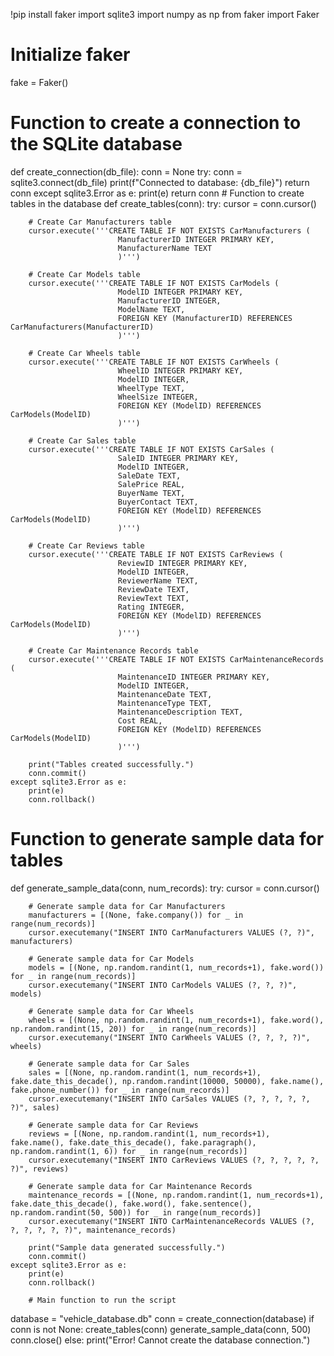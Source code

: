 !pip install faker
import sqlite3
import numpy as np
from faker import Faker

# Initialize faker
fake = Faker()
# Function to create a connection to the SQLite database
def create_connection(db_file):
    conn = None
    try:
        conn = sqlite3.connect(db_file)
        print(f"Connected to database: {db_file}")
        return conn
    except sqlite3.Error as e:
        print(e)
    return conn
    # Function to create tables in the database
def create_tables(conn):
    try:
        cursor = conn.cursor()

        # Create Car Manufacturers table
        cursor.execute('''CREATE TABLE IF NOT EXISTS CarManufacturers (
                            ManufacturerID INTEGER PRIMARY KEY,
                            ManufacturerName TEXT
                            )''')

        # Create Car Models table
        cursor.execute('''CREATE TABLE IF NOT EXISTS CarModels (
                            ModelID INTEGER PRIMARY KEY,
                            ManufacturerID INTEGER,
                            ModelName TEXT,
                            FOREIGN KEY (ManufacturerID) REFERENCES CarManufacturers(ManufacturerID)
                            )''')

        # Create Car Wheels table
        cursor.execute('''CREATE TABLE IF NOT EXISTS CarWheels (
                            WheelID INTEGER PRIMARY KEY,
                            ModelID INTEGER,
                            WheelType TEXT,
                            WheelSize INTEGER,
                            FOREIGN KEY (ModelID) REFERENCES CarModels(ModelID)
                            )''')

        # Create Car Sales table
        cursor.execute('''CREATE TABLE IF NOT EXISTS CarSales (
                            SaleID INTEGER PRIMARY KEY,
                            ModelID INTEGER,
                            SaleDate TEXT,
                            SalePrice REAL,
                            BuyerName TEXT,
                            BuyerContact TEXT,
                            FOREIGN KEY (ModelID) REFERENCES CarModels(ModelID)
                            )''')

        # Create Car Reviews table
        cursor.execute('''CREATE TABLE IF NOT EXISTS CarReviews (
                            ReviewID INTEGER PRIMARY KEY,
                            ModelID INTEGER,
                            ReviewerName TEXT,
                            ReviewDate TEXT,
                            ReviewText TEXT,
                            Rating INTEGER,
                            FOREIGN KEY (ModelID) REFERENCES CarModels(ModelID)
                            )''')

        # Create Car Maintenance Records table
        cursor.execute('''CREATE TABLE IF NOT EXISTS CarMaintenanceRecords (
                            MaintenanceID INTEGER PRIMARY KEY,
                            ModelID INTEGER,
                            MaintenanceDate TEXT,
                            MaintenanceType TEXT,
                            MaintenanceDescription TEXT,
                            Cost REAL,
                            FOREIGN KEY (ModelID) REFERENCES CarModels(ModelID)
                            )''')

        print("Tables created successfully.")
        conn.commit()
    except sqlite3.Error as e:
        print(e)
        conn.rollback()


# Function to generate sample data for tables
def generate_sample_data(conn, num_records):
    try:
        cursor = conn.cursor()

        # Generate sample data for Car Manufacturers
        manufacturers = [(None, fake.company()) for _ in range(num_records)]
        cursor.executemany("INSERT INTO CarManufacturers VALUES (?, ?)", manufacturers)

        # Generate sample data for Car Models
        models = [(None, np.random.randint(1, num_records+1), fake.word()) for _ in range(num_records)]
        cursor.executemany("INSERT INTO CarModels VALUES (?, ?, ?)", models)

        # Generate sample data for Car Wheels
        wheels = [(None, np.random.randint(1, num_records+1), fake.word(), np.random.randint(15, 20)) for _ in range(num_records)]
        cursor.executemany("INSERT INTO CarWheels VALUES (?, ?, ?, ?)", wheels)

        # Generate sample data for Car Sales
        sales = [(None, np.random.randint(1, num_records+1), fake.date_this_decade(), np.random.randint(10000, 50000), fake.name(), fake.phone_number()) for _ in range(num_records)]
        cursor.executemany("INSERT INTO CarSales VALUES (?, ?, ?, ?, ?, ?)", sales)

        # Generate sample data for Car Reviews
        reviews = [(None, np.random.randint(1, num_records+1), fake.name(), fake.date_this_decade(), fake.paragraph(), np.random.randint(1, 6)) for _ in range(num_records)]
        cursor.executemany("INSERT INTO CarReviews VALUES (?, ?, ?, ?, ?, ?)", reviews)

        # Generate sample data for Car Maintenance Records
        maintenance_records = [(None, np.random.randint(1, num_records+1), fake.date_this_decade(), fake.word(), fake.sentence(), np.random.randint(50, 500)) for _ in range(num_records)]
        cursor.executemany("INSERT INTO CarMaintenanceRecords VALUES (?, ?, ?, ?, ?, ?)", maintenance_records)

        print("Sample data generated successfully.")
        conn.commit()
    except sqlite3.Error as e:
        print(e)
        conn.rollback()

        # Main function to run the script
database = "vehicle_database.db"
conn = create_connection(database)
if conn is not None:
  create_tables(conn)
  generate_sample_data(conn, 500)
  conn.close()
else:
    print("Error! Cannot create the database connection.")
